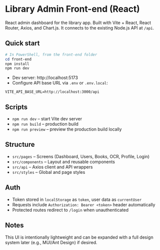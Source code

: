 # Library Admin Front-end (React)

React admin dashboard for the library app. Built with Vite + React, React Router, Axios, and Chart.js. It connects to the existing Node.js API at `/api`.

## Quick start

```powershell
# In PowerShell, from the front-end folder
cd front-end
npm install
npm run dev
```

- Dev server: http://localhost:5173
- Configure API base URL via `.env` or `.env.local`:

```
VITE_API_BASE_URL=http://localhost:3000/api
```

## Scripts
- `npm run dev` – start Vite dev server
- `npm run build` – production build
- `npm run preview` – preview the production build locally

## Structure
- `src/pages` – Screens (Dashboard, Users, Books, OCR, Profile, Login)
- `src/components` – Layout and reusable components
- `src/api` – Axios client and API wrappers
- `src/styles` – Global and page styles

## Auth
- Token stored in `localStorage` as `token`, user data as `currentUser`
- Requests include `Authorization: Bearer <token>` header automatically
- Protected routes redirect to `/login` when unauthenticated

## Notes
This UI is intentionally lightweight and can be expanded with a full design system later (e.g., MUI/Ant Design) if desired.